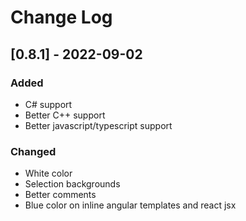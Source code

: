 # Change Log

## [0.8.1] - 2022-09-02

### Added

- C# support
- Better C++ support
- Better javascript/typescript support

### Changed

- White color
- Selection backgrounds
- Better comments
- Blue color on inline angular templates and react jsx